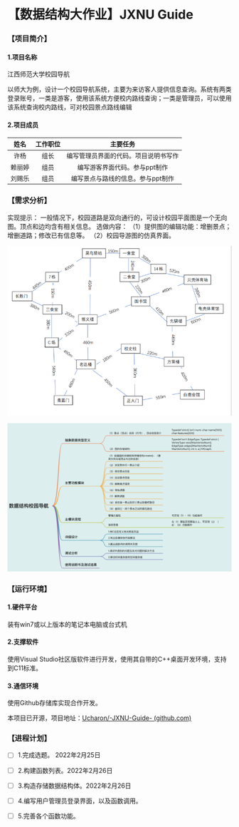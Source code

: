 # 【数据结构大作业】JXNU Guide

### 【项目简介】

#### 1.项目名称

江西师范大学校园导航

以师大为例，设计一个校园导航系统，主要为来访客人提供信息查询。系统有两类登录账号，一类是游客，使用该系统方便校内路线查询；一类是管理员，可以使用该系统查询校内路线，可对校园景点路线编辑

#### 2.项目成员

|  姓名  | 工作职位 |               主要任务               |
| :----: | :------: | :----------------------------------: |
|  许杨  |   组长   | 编写管理员界面的代码。项目说明书写作 |
| 赖丽婷 |   组员   |    编写游客界面代码。参与ppt制作     |
| 刘赐乐 |   组员   |  编写景点与路线的信息。参与ppt制作   |

### 【需求分析】

实现提示： 一般情况下，校园道路是双向通行的，可设计校园平面图是一个无向图。顶点和边均含有相关信息。 选做内容： （1）提供图的编辑功能：增删景点；增删道路；修改已有信息等。 （2）校园导游图的仿真界面。



![MAP](.\map.png)

![Guide](.\GuideTODO.png)



### 【运行环境】

#### 1.硬件平台

装有win7或以上版本的笔记本电脑或台式机

#### 2.支撑软件

使用Visual Studio社区版软件进行开发，使用其自带的C++桌面开发环境，支持到C11标准。

#### 3.通信环境

使用Github存储库实现合作开发。

本项目已开源，项目地址：[Ucharon/-JXNU-Guide- (github.com)](https://github.com/Ucharon/-JXNU-Guide-)



### 【进程计划】

- [ ] 1.完成选题。		2022年2月25日
- [ ] 2.构建函数列表。2022年2月26日
- [ ] 3.构造存储数据结构体。2022年2月26日
- [ ] 4.编写用户管理员登录界面，以及函数调用。 
- [ ] 5.完善各个函数功能。 

